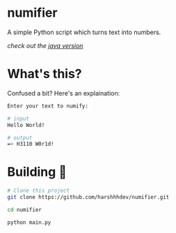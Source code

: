 # numifier

A simple Python script which turns text into numbers.

*check out the [java version](https://github.com/harshhhdev/text-play)*

# What's this? 

Confused a bit? Here's an explaination:

```bash
Enter your text to numify:

# input
Hello World!

# output 
=> H3110 W0r1d!
```

# Building :rocket:

```bash
# Clone this project
git clone https://github.com/harshhhdev/numifier.git

cd numifier

python main.py
```
